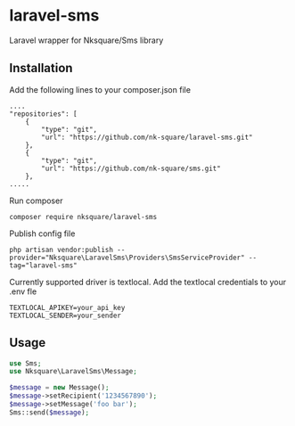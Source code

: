 # laravel-sms
Laravel wrapper for Nksquare/Sms library

## Installation
Add the following lines to your composer.json file
```
....
"repositories": [
    {
        "type": "git",
        "url": "https://github.com/nk-square/laravel-sms.git"
    },
    {
        "type": "git",
        "url": "https://github.com/nk-square/sms.git"
    },
.....
```
Run composer
```
composer require nksquare/laravel-sms
```
Publish config file
```
php artisan vendor:publish --provider="Nksquare\LaravelSms\Providers\SmsServiceProvider" --tag="laravel-sms"
```
Currently supported driver is textlocal. Add the textlocal credentials to your .env fle
```
TEXTLOCAL_APIKEY=your_api_key
TEXTLOCAL_SENDER=your_sender
```
## Usage
```php
use Sms;
use Nksquare\LaravelSms\Message;

$message = new Message();
$message->setRecipient('1234567890');
$message->setMessage('foo bar');
Sms::send($message);
```

